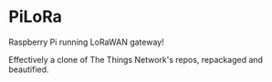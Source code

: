 # PiLoRa

Raspberry Pi running LoRaWAN gateway!

Effectively a clone of The Things Network's repos, repackaged and beautified.


